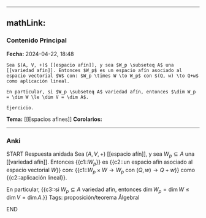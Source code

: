
---
mathLink:
---
### Contenido Principal

**Fecha:** 2024-04-22, 18:48

```ad-lemma
Sea $(A, V, +)$ [[espacio afín]], y sea $W_p \subseteq A$ una [[variedad afín]]. Entonces $W_p$ es un espacio afín asociado al espacio vectorial $W$ con: $W_p \times W \to W_p$ con $(Q, w) \to Q+w$ como aplicación lineal.

En particular, si $W_p \subseteq A$ variedad afín, entonces $\dim W_p = \dim W \le \dim V = \dim A$.
```

```ad-proof
Ejercicio.
```

**Tema:** [[Espacios afines]]
**Corolarios:**

---
### Anki

START
Respuesta anidada
Sea $(A, V, +)$ [[espacio afín]], y sea $W_p \subseteq A$ una [[variedad afín]]. Entonces {{c1::$W_p$}} es {{c2::un espacio afín asociado al espacio vectorial $W$}} con: {{c1::$W_p \times W \to W_p$ con $(Q, w) \to Q+w$}} como {{c2::aplicación lineal}}.

En particular, {{c3::si $W_p \subseteq A$ variedad afín, entonces $\dim W_p = \dim W \le \dim V = \dim A$.}}
Tags: proposición/teorema ÁlgebraI
<!--ID: 1714060760748-->
END

